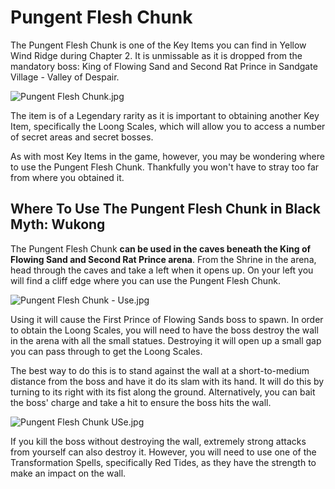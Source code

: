 # Pungent Flesh Chunk

The Pungent Flesh Chunk is one of the Key Items you can find in Yellow Wind Ridge during Chapter 2. It is unmissable as it is dropped from the mandatory boss: King of Flowing Sand and Second Rat Prince in Sandgate Village - Valley of Despair. 

![Pungent Flesh Chunk.jpg](https://oyster.ignimgs.com/mediawiki/apis.ign.com/black-myth-wukong/5/5e/Pungent_Flesh_Chunk.jpg)

The item is of a Legendary rarity as it is important to obtaining another Key Item, specifically the Loong Scales, which will allow you to access a number of secret areas and secret bosses. 

As with most Key Items in the game, however, you may be wondering where to use the Pungent Flesh Chunk. Thankfully you won't have to stray too far from where you obtained it. 

## Where To Use The Pungent Flesh Chunk in Black Myth: Wukong

The Pungent Flesh Chunk **can be used in the caves beneath the King of Flowing Sand and Second Rat Prince arena**. From the Shrine in the arena, head through the caves and take a left when it opens up. On your left you will find a cliff edge where you can use the Pungent Flesh Chunk. 

![Pungent Flesh Chunk - Use.jpg](https://oyster.ignimgs.com/mediawiki/apis.ign.com/black-myth-wukong/1/15/Pungent_Flesh_Chunk_-_Use.jpg)

Using it will cause the First Prince of Flowing Sands boss to spawn. In order to obtain the Loong Scales, you will need to have the boss destroy the wall in the arena with all the small statues. Destroying it will open up a small gap you can pass through to get the Loong Scales. 

The best way to do this is to stand against the wall at a short-to-medium distance from the boss and have it do its slam with its hand. It will do this by turning to its right with its fist along the ground. Alternatively, you can bait the boss' charge and take a hit to ensure the boss hits the wall. 

![Pungent Flesh Chunk USe.jpg](https://oyster.ignimgs.com/mediawiki/apis.ign.com/black-myth-wukong/3/3f/Pungent_Flesh_Chunk_USe.jpg)

If you kill the boss without destroying the wall, extremely strong attacks from yourself can also destroy it. However, you will need to use one of the Transformation Spells, specifically Red Tides, as they have the strength to make an impact on the wall. 
